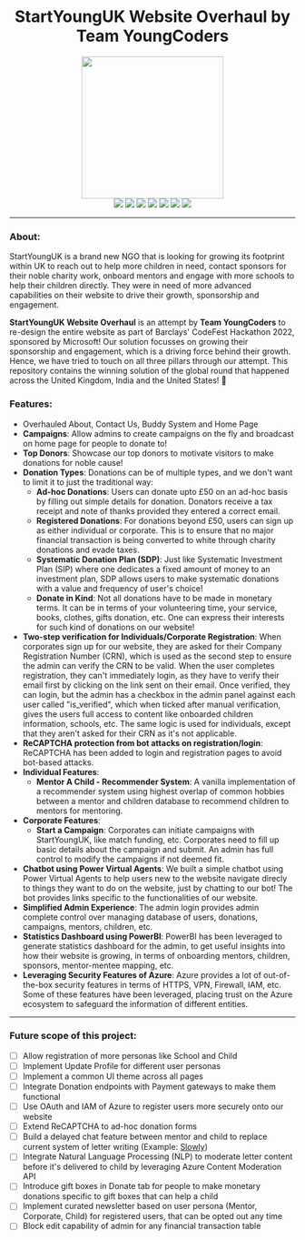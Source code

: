 <h1 align="center">StartYoungUK Website Overhaul by Team YoungCoders</h1>

<div align="center">
<img src = "https://github.com/arghyadeep99/CodeFest-StartYoungUK-YoungCoders/blob/main/home/static/images/startyounguk-logo.jpg" width="250" />

<br>
<img src = "https://img.shields.io/badge/Made_with-Django-blue?style=for-the-badge&logo=django" />
<img src = "https://img.shields.io/badge/Made_with-JavaScript-blue?style=for-the-badge&logo=javascript"/>
<img src = "https://img.shields.io/badge/Chatbot-Power_Virtual_Agents-blue?style=for-the-badge&logo=power-virtual-agents"/>
<img src = "https://img.shields.io/badge/Dashboard-PowerBI-blue?style=for-the-badge&logo=powerbi"/>
<img src = "https://img.shields.io/badge/Database-Azure_SQL-blue?style=for-the-badge&logo=microsoft-sql-server" />
<img src = "https://img.shields.io/badge/CI/CD-Github_Actions-blue?style=for-the-badge&logo=github-actions" />
<img src = "https://img.shields.io/badge/Deployed_on-Azure_App_Services-blue?style=for-the-badge&logo=microsoft-azure" />


<br>

</div>

---

### About:

StartYoungUK is a brand new NGO that is looking for growing its footprint within UK to reach out to help more children in need, contact sponsors for their noble charity work, onboard mentors and engage with more schools to help their children directly. They were in need of more advanced capabilities on their website to drive their growth, sponsorship and engagement.

**StartYoungUK Website Overhaul** is an attempt by **Team YoungCoders** to re-design the entire website as part of Barclays' CodeFest Hackathon 2022, sponsored by Microsoft! Our solution focusses on growing their sponsorship and engagement, which is a driving force behind their growth. Hence, we have tried to touch on all three pillars through our attempt. This repository contains the winning solution of the global round that happened across the United Kingdom, India and the United States! 💖

### Features:

* Overhauled About, Contact Us, Buddy System and Home Page
* **Campaigns**: Allow admins to create campaigns on the fly and broadcast on home page for people to donate to!
* **Top Donors**: Showcase our top donors to motivate visitors to make donations for noble cause!
* **Donation Types**: Donations can be of multiple types, and we don't want to limit it to just the traditional way:
  * **Ad-hoc Donations**: Users can donate upto £50 on an ad-hoc basis by filling out simple details for donation. Donators receive a tax receipt and note of thanks provided they entered a correct email.
  * **Registered Donations**: For donations beyond £50, users can sign up as either individual or corporate. This is to ensure that no major financial transaction is being converted to white through charity donations and evade taxes.
  * **Systematic Donation Plan (SDP)**: Just like Systematic Investment Plan (SIP) where one dedicates a fixed amount of money to an investment plan, SDP allows users to make systematic donations with a value and frequency of user's choice!
  * **Donate in Kind**: Not all donations have to be made in monetary terms. It can be in terms of your volunteering time, your service, books, clothes, gifts donation, etc. One can express their interests for such kind of donations on our website!
* **Two-step verification for Individuals/Corporate Registration**: When corporates sign up for our website, they are asked for their Company Registration Number (CRN), which is used as the second step to ensure the admin can verify the CRN to be valid. When the user completes registration, they can't immediately login, as they have to verify their email first by clicking on the link sent on their email. Once verified, they can login, but the admin has a checkbox in the admin panel against each user called "is_verified", which when ticked after manual verification, gives the users full access to content like onboarded children information, schools, etc. The same logic is used for individuals, except that they aren't asked for their CRN as it's not applicable.
* **ReCAPTCHA protection from bot attacks on registration/login**: ReCAPTCHA has been added to login and registration pages to avoid bot-based attacks.
* **Individual Features**: 
  * **Mentor A Child - Recommender System**: A vanilla implementation of a recommender system using highest overlap of common hobbies between a mentor and children database to recommend children to mentors for mentoring.
* **Corporate Features**:
  * **Start a Campaign**: Corporates can initiate campaigns with StartYoungUK, like match funding, etc. Corporates need to fill up basic details about the campaign and submit. An admin has full control to modify the campaigns if not deemed fit. 
* **Chatbot using Power Virtual Agents**: We built a simple chatbot using Power Virtual Agents to help users new to the website navigate direcly to things they want to do on the website, just by chatting to our bot! The bot provides links specific to the functionalities of our website.
* **Simplified Admin Experience**: The admin login provides admin complete control over managing database of users, donations, campaigns, mentors, children, etc. 
* **Statistics Dashboard using PowerBI**: PowerBI has been leveraged to generate statistics dashboard for the admin, to get useful insights into how their website is growing, in terms of onboarding mentors, children, sponsors, mentor-mentee mapping, etc. 
* **Leveraging Security Features of Azure**: Azure provides a lot of out-of-the-box security features in terms of HTTPS, VPN, Firewall, IAM, etc. Some of these features have been leveraged, placing trust on the Azure ecosystem to safeguard the information of different entities.

---

### Future scope of this project:

* [ ] Allow registration of more personas like School and Child
* [ ] Implement Update Profile for different user personas
* [ ] Implement a common UI theme across all pages
* [ ] Integrate Donation endpoints with Payment gateways to make them functional
* [ ] Use OAuth and IAM of Azure to register users more securely onto our website
* [ ] Extend ReCAPTCHA to ad-hoc donation forms
* [ ] Build a delayed chat feature between mentor and child to replace current system of letter writing (Example: [Slowly](https://slowly.app/en/))
* [ ] Integrate Natural Language Processing (NLP) to moderate letter content before it's delivered to child by leveraging Azure Content Moderation API
* [ ] Introduce gift boxes in Donate tab for people to make monetary donations specific to gift boxes that can help a child
* [ ] Implement curated newsletter based on user persona (Mentor, Corporate, Child) for registered users, that can be opted out any time
* [ ] Block edit capability of admin for any financial transaction table
